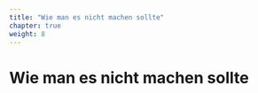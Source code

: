 ```yaml
---
title: "Wie man es nicht machen sollte"
chapter: true
weight: 8
---
```


# Wie man es nicht machen sollte